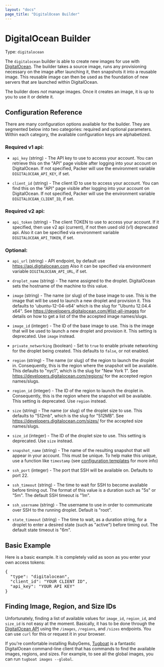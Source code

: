 ```yaml
---
layout: "docs"
page_title: "DigitalOcean Builder"
---
```


# DigitalOcean Builder

Type: `digitalocean`

The `digitalocean` builder is able to create new images for use with
[DigitalOcean](http://www.digitalocean.com). The builder takes a source
image, runs any provisioning necessary on the image after launching it,
then snapshots it into a reusable image. This reusable image can then be
used as the foundation of new servers that are launched within DigitalOcean.

The builder does _not_ manage images. Once it creates an image, it is up to
you to use it or delete it.

## Configuration Reference

There are many configuration options available for the builder. They are
segmented below into two categories: required and optional parameters. Within
each category, the available configuration keys are alphabetized.

### Required v1 api:

* `api_key` (string) - The API key to use to access your account. You can
  retrieve this on the "API" page visible after logging into your account
  on DigitalOcean.
  If not specified, Packer will use the environment variable
  `DIGITALOCEAN_API_KEY`, if set.

* `client_id` (string) - The client ID to use to access your account. You can
  find this on the "API" page visible after logging into your account on
  DigitalOcean.
  If not specified, Packer will use the environment variable
  `DIGITALOCEAN_CLIENT_ID`, if set.

### Required v2 api:

* `api_token` (string) - The client TOKEN to use to access your account. If it
  specified, then use v2 api (current), if not then used old (v1) deprecated api.
  Also it can be specified via environment variable `DIGITALOCEAN_API_TOKEN`, if set.

### Optional:

* `api_url` (string) - API endpoint, by default use https://api.digitalocean.com
  Also it can be specified via environment variable `DIGITALOCEAN_API_URL`, if set.

* `droplet_name` (string) - The name assigned to the droplet. DigitalOcean
  sets the hostname of the machine to this value.

* `image` (string) - The name (or slug) of the base image to use. This is the
  image that will be used to launch a new droplet and provision it. This
  defaults to 'ubuntu-12-04-x64' which is the slug for "Ubuntu 12.04.4 x64".
  See https://developers.digitalocean.com/#list-all-images for details on how to get a list of the the accepted image names/slugs.

* `image_id` (integer) - The ID of the base image to use. This is the image that
  will be used to launch a new droplet and provision it.
  This setting is deprecated. Use `image` instead.

* `private_networking` (boolean) - Set to `true` to enable private networking
  for the droplet being created. This defaults to `false`, or not enabled.

* `region` (string) - The name (or slug) of the region to launch the droplet in.
  Consequently, this is the region where the snapshot will be available.
  This defaults to "nyc1", which is the slug for "New York 1".
  See https://developers.digitalocean.com/regions/ for the accepted region names/slugs.

* `region_id` (integer) - The ID of the region to launch the droplet in. Consequently,
  this is the region where the snapshot will be available.
  This setting is deprecated. Use `region` instead.

* `size` (string) - The name (or slug) of the droplet size to use.
  This defaults to "512mb", which is the slug for "512MB".
  See https://developers.digitalocean.com/sizes/ for the accepted size names/slugs.

* `size_id` (integer) - The ID of the droplet size to use.
  This setting is deprecated. Use `size` instead.

* `snapshot_name` (string) - The name of the resulting snapshot that will
  appear in your account. This must be unique.
  To help make this unique, use a function like `timestamp` (see
  [configuration templates](/docs/templates/configuration-templates.html) for more info)

* `ssh_port` (integer) - The port that SSH will be available on. Defaults to port
  22.

* `ssh_timeout` (string) - The time to wait for SSH to become available
  before timing out. The format of this value is a duration such as "5s"
  or "5m". The default SSH timeout is "1m".

* `ssh_username` (string) - The username to use in order to communicate
  over SSH to the running droplet. Default is "root".

* `state_timeout` (string) - The time to wait, as a duration string,
  for a droplet to enter a desired state (such as "active") before
  timing out. The default state timeout is "6m".

## Basic Example

Here is a basic example. It is completely valid as soon as you enter your
own access tokens:

<pre class="prettyprint">
{
  "type": "digitalocean",
  "client_id": "YOUR CLIENT ID",
  "api_key": "YOUR API KEY"
}
</pre>

## Finding Image, Region, and Size IDs

Unfortunately, finding a list of available values for `image_id`, `region_id`,
and `size_id` is not easy at the moment. Basically, it has to be done through
the [DigitalOcean API](https://www.digitalocean.com/api_access) using the
`/images`, `/regions`, and `/sizes` endpoints. You can use `curl` for this
or request it in your browser.

If you're comfortable installing RubyGems, [Tugboat](https://github.com/pearkes/tugboat)
is a fantastic DigitalOcean command-line client that has commands to
find the available images, regions, and sizes. For example, to see all the
global images, you can run `tugboat images --global`.
